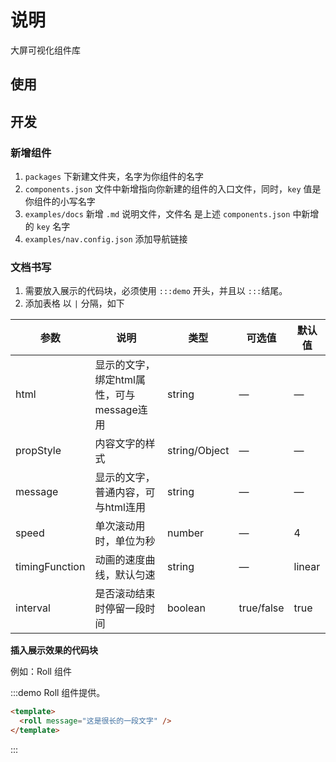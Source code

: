 # 说明

大屏可视化组件库

## 使用

## 开发

### 新增组件

1. `packages` 下新建文件夹，名字为你组件的名字
2. `components.json` 文件中新增指向你新建的组件的入口文件，同时，`key` 值是你组件的小写名字
3. `examples/docs` 新增 `.md` 说明文件，文件名 是上述 `components.json` 中新增 的 `key` 名字
4. `examples/nav.config.json` 添加导航链接

### 文档书写

1. 需要放入展示的代码块，必须使用 `:::demo` 开头，并且以 `:::`结尾。
2. 添加表格 以 `|` 分隔，如下

| 参数      | 说明          | 类型      | 可选值                           | 默认值  |
|---------- |-------------- |---------- |--------------------------------  |-------- |
| html     | 显示的文字，绑定html属性，可与message连用 | string | — | — |
| propStyle | 内容文字的样式 | string/Object | — | — |
| message | 显示的文字，普通内容，可与html连用 | string | — | — |
| speed | 单次滚动用时，单位为秒 | number | — | 4 |
| timingFunction | 动画的速度曲线，默认匀速 | string | — | linear |
| interval | 是否滚动结束时停留一段时间 | boolean | true/false | true |


**插入展示效果的代码块**

例如：Roll 组件

:::demo Roll 组件提供。
```html
<template>
  <roll message="这是很长的一段文字" />
</template>
```
:::